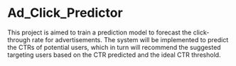 # Ad_Click_Predictor
This project is aimed to train a prediction model to forecast the click-through rate for advertisements.  The system will be implemented to predict the CTRs of potential users, which in turn will recommend the suggested targeting users based on the CTR predicted and the ideal CTR threshold. 
